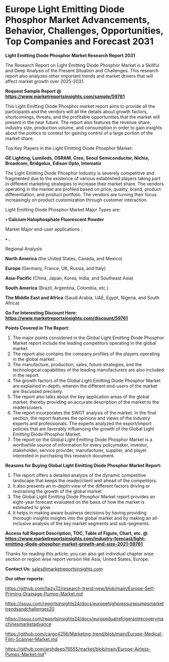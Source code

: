 # Europe Light Emitting Diode Phosphor Market Advancements, Behavior, Challenges, Opportunities, Top Companies and Forecast 2031

<strong>Light Emitting Diode Phosphor Market Research Report 2031</strong>

The Research Report on Light Emitting Diode Phosphor Market is a Skillful and Deep Analysis of the Present Situation and Challenges. This research report also analyzes other important trends and market drivers that will affect market growth over 2025-2031.

<strong>Request Sample Report @ <a href=https://www.marketreportsinsights.com/sample/59761>https://www.marketreportsinsights.com/sample/59761</a></strong>

This Light Emitting Diode Phosphor market report aims to provide all the participants and the vendors will all the details about growth factors, shortcomings, threats, and the profitable opportunities that the market will present in the near future. The report also features the revenue share, industry size, production volume, and consumption in order to gain insights about the politics to contest for gaining control of a large portion of the market share.

Top Key Players in the Light Emitting Diode Phosphor Market:

<strong>GE Lighting, Lumileds, OSRAM, Cree, Seoul Semiconductor, Nichia, Broadcom, Bridgelux, Edison Opto, Intematix</strong>

The Light Emitting Diode Phosphor Industry is severely competitive and fragmented due to the existence of various established players taking part in different marketing strategies to increase their market share. The vendors operating in the market are profiled based on price, quality, brand, product differentiation, and product portfolio. The vendors are turning their focus increasingly on product customization through customer interaction.

Light Emitting Diode Phosphor Market Major Types are:

<strong>• Calcium Halophosphate Fluorescent Powder</strong>

Market Major end-user applications :

<strong>• .</strong>

Regional Analysis

</u><strong><b>North America</b></strong> (the United States, Canada, and Mexico)

<strong><b>Europe </b></strong>(Germany, France, UK, Russia, and Italy)

<strong><b>Asia-Pacific</b></strong> (China, Japan, Korea, India, and Southeast Asia)

<strong><b>South America</b></strong> (Brazil, Argentina, Colombia, etc.)

<strong><b>The Middle East and Africa</b></strong> (Saudi Arabia, UAE, Egypt, Nigeria, and South Africa)

<strong>Go For Interesting Discount Here: <a href=https://www.marketreportsinsights.com/discount/59761>https://www.marketreportsinsights.com/discount/59761</a></strong>

<strong>Points Covered in The Report:</strong>
<ol>
  <li>The major points considered in the Global Light Emitting Diode Phosphor Market report include the leading competitors operating in the global market.</li>
  <li>The report also contains the company profiles of the players operating in the global market.</li>
  <li>The manufacture, production, sales, future strategies, and the technological capabilities of the leading manufacturers are also included in the report.</li>
  <li>The growth factors of the Global Light Emitting Diode Phosphor Market are explained in-depth, wherein the different end-users of the market are discussed precisely.</li>
  <li>The report also talks about the key application areas of the global market, thereby providing an accurate description of the market to the readers/users.</li>
  <li>The report incorporates the SWOT analysis of the market. In the final section, the report features the opinions and views of the industry experts and professionals. The experts analyzed the export/import policies that are favorably influencing the growth of the Global Light Emitting Diode Phosphor Market.</li>
  <li>The report on the Global Light Emitting Diode Phosphor Market is a worthwhile source of information for every policymaker, investor, stakeholder, service provider, manufacturer, supplier, and player interested in purchasing this research document.</li>
</ol>
<strong>Reasons for Buying Global Light Emitting Diode Phosphor Market Report:</strong>

<ol>
  <li>The report offers a detailed analysis of the dynamic competitive landscape that keeps the reader/client well ahead of the competitors.</li>
  <li>It also presents an in-depth view of the different factors driving or restraining the growth of the global market.</li>
  <li>The Global Light Emitting Diode Phosphor Market report provides an eight-year forecast evaluated on the basis of how the market is estimated to grow.</li>
  <li>It helps in making aware business decisions by having providing thorough insights insights into the global market and by making an all-inclusive analysis of the key market segments and sub-segments.</li>
</ol>
<strong>Access full Report Description, TOC, Table of Figure, Chart, etc. @ <a href=https://www.marketreportsinsights.com/industry-forecast/light-emitting-diode-phosphor-market-growth-and-size-2021-59761>https://www.marketreportsinsights.com/industry-forecast/light-emitting-diode-phosphor-market-growth-and-size-2021-59761</a></strong>


Thanks for reading this article; you can also get individual chapter wise section or region wise report version like Asia, United States, Europe.

<strong>Contact Us:</strong>
sales@marketreportsinsights.com

<strong>Our other reports:</strong>

<a href=https://github.com/faizy72/research-trend-new/blob/main/Europe-Self-Priming-Drainage-Pumps-Market.md>https://github.com/faizy72/research-trend-new/blob/main/Europe-Self-Priming-Drainage-Pumps-Market.md</a>

<a href=https://issuu.com/reportsinsights24/docs/europehighpressurepumpsmarkettrendsandchallenges20>https://issuu.com/reportsinsights24/docs/europehighpressurepumpsmarkettrendsandchallenges20</a>

<a href=https://issuu.com/reportsinsights24/docs/europedualrefrigerantrecoverymachinesmarketadvance>https://issuu.com/reportsinsights24/docs/europedualrefrigerantrecoverymachinesmarketadvance</a>

<a href=https://github.com/cargo4256/Marketing-trend/blob/main/Europe-Medical-Film-Scanner-Market.md>https://github.com/cargo4256/Marketing-trend/blob/main/Europe-Medical-Film-Scanner-Market.md</a>

<a href=https://github.com/arshdeep76555/market/blob/main/Europe-Airless-Pumps-Market.md>https://github.com/arshdeep76555/market/blob/main/Europe-Airless-Pumps-Market.md</a>"
